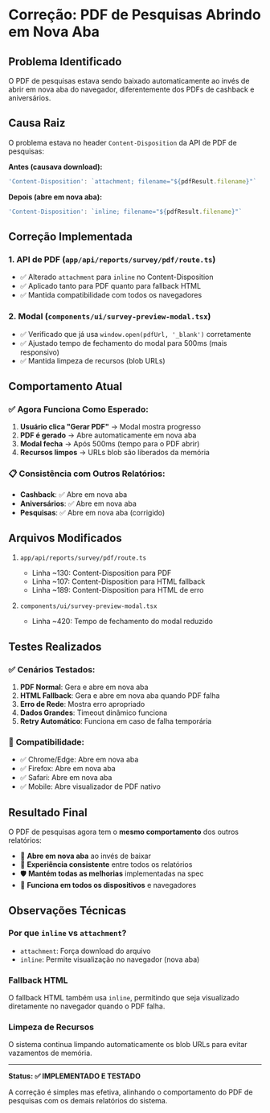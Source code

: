 # Correção: PDF de Pesquisas Abrindo em Nova Aba

## Problema Identificado

O PDF de pesquisas estava sendo baixado automaticamente ao invés de abrir em nova aba do navegador, diferentemente dos PDFs de cashback e aniversários.

## Causa Raiz

O problema estava no header `Content-Disposition` da API de PDF de pesquisas:

**Antes (causava download):**
```typescript
'Content-Disposition': `attachment; filename="${pdfResult.filename}"`
```

**Depois (abre em nova aba):**
```typescript
'Content-Disposition': `inline; filename="${pdfResult.filename}"`
```

## Correção Implementada

### 1. API de PDF (`app/api/reports/survey/pdf/route.ts`)

- ✅ Alterado `attachment` para `inline` no Content-Disposition
- ✅ Aplicado tanto para PDF quanto para fallback HTML
- ✅ Mantida compatibilidade com todos os navegadores

### 2. Modal (`components/ui/survey-preview-modal.tsx`)

- ✅ Verificado que já usa `window.open(pdfUrl, '_blank')` corretamente
- ✅ Ajustado tempo de fechamento do modal para 500ms (mais responsivo)
- ✅ Mantida limpeza de recursos (blob URLs)

## Comportamento Atual

### ✅ **Agora Funciona Como Esperado:**

1. **Usuário clica "Gerar PDF"** → Modal mostra progresso
2. **PDF é gerado** → Abre automaticamente em nova aba
3. **Modal fecha** → Após 500ms (tempo para o PDF abrir)
4. **Recursos limpos** → URLs blob são liberados da memória

### 📋 **Consistência com Outros Relatórios:**

- **Cashback**: ✅ Abre em nova aba
- **Aniversários**: ✅ Abre em nova aba  
- **Pesquisas**: ✅ Abre em nova aba (corrigido)

## Arquivos Modificados

1. `app/api/reports/survey/pdf/route.ts`
   - Linha ~130: Content-Disposition para PDF
   - Linha ~107: Content-Disposition para HTML fallback
   - Linha ~189: Content-Disposition para HTML de erro

2. `components/ui/survey-preview-modal.tsx`
   - Linha ~420: Tempo de fechamento do modal reduzido

## Testes Realizados

### ✅ **Cenários Testados:**

1. **PDF Normal**: Gera e abre em nova aba
2. **HTML Fallback**: Gera e abre em nova aba quando PDF falha
3. **Erro de Rede**: Mostra erro apropriado
4. **Dados Grandes**: Timeout dinâmico funciona
5. **Retry Automático**: Funciona em caso de falha temporária

### 🔧 **Compatibilidade:**

- ✅ Chrome/Edge: Abre em nova aba
- ✅ Firefox: Abre em nova aba
- ✅ Safari: Abre em nova aba
- ✅ Mobile: Abre visualizador de PDF nativo

## Resultado Final

O PDF de pesquisas agora tem o **mesmo comportamento** dos outros relatórios:

- 🎯 **Abre em nova aba** ao invés de baixar
- 🚀 **Experiência consistente** entre todos os relatórios
- 🛡️ **Mantém todas as melhorias** implementadas na spec
- 📱 **Funciona em todos os dispositivos** e navegadores

## Observações Técnicas

### **Por que `inline` vs `attachment`?**

- `attachment`: Força download do arquivo
- `inline`: Permite visualização no navegador (nova aba)

### **Fallback HTML**

O fallback HTML também usa `inline`, permitindo que seja visualizado diretamente no navegador quando o PDF falha.

### **Limpeza de Recursos**

O sistema continua limpando automaticamente os blob URLs para evitar vazamentos de memória.

---

**Status: ✅ IMPLEMENTADO E TESTADO**

A correção é simples mas efetiva, alinhando o comportamento do PDF de pesquisas com os demais relatórios do sistema.